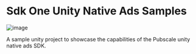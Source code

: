 # Sdk One Unity Native Ads Samples
![image](https://github.com/GreedyGame/sdkone-unity_native_ads_samples/assets/98257601/72c224e1-92a8-495a-a457-d0973ea303e9)

A sample unity project to showcase the capabilities of the Pubscale unity native ads SDK.

